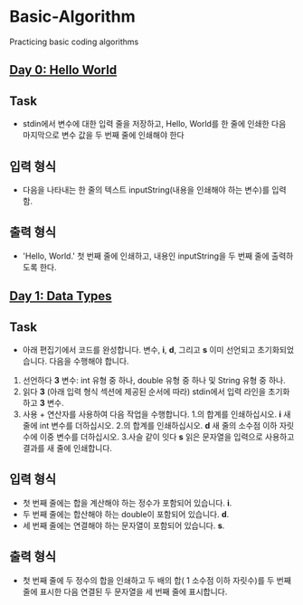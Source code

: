 # Basic-Algorithm
Practicing basic coding algorithms

## [Day 0: Hello World](https://www.hackerrank.com/challenges/30-hello-world/problem)

## Task

-  stdin에서 변수에 대한 입력 줄을 저장하고, Hello, World를 한 줄에 인쇄한 다음 마지막으로 변수 값을 두 번째 줄에 인쇄해야 한다

## 입력 형식

- 다음을 나타내는 한 줄의 텍스트 inputString(내용을 인쇄해야 하는 변수)를 입력함.

## 출력 형식

- 'Hello, World.' 첫 번째 줄에 인쇄하고, 내용인 inputString을 두 번째 줄에 출력하도록 한다.

## [Day 1: Data Types](https://www.hackerrank.com/challenges/30-data-types/problem?h_r=next-challenge&h_v=zen)

## Task

- 아래 편집기에서 코드를 완성합니다. 변수, **i**, **d**, 그리고 **s** 이미 선언되고 초기화되었습니다. 다음을 수행해야 합니다.

 1. 선언하다 **3** 변수: int 유형 중 하나, double 유형 중 하나 및 String 유형 중 하나.
 2. 읽다 **3** (아래 입력 형식 섹션에 제공된 순서에 따라) stdin에서 입력 라인을 초기화하고 **3** 변수.
 3. 사용 + 연산자를 사용하여 다음 작업을 수행합니다.
   1.의 합계를 인쇄하십시오. **i** 새 줄에 int 변수를 더하십시오.
   2.의 합계를 인쇄하십시오. **d** 새 줄의 소수점 이하 자릿수에 이중 변수를 더하십시오.
   3.사슬 같이 잇다 **s** 읽은 문자열을 입력으로 사용하고 결과를 새 줄에 인쇄합니다.
   
## 입력 형식

- 첫 번째 줄에는 합을 계산해야 하는 정수가 포함되어 있습니다. **i**.
- 두 번째 줄에는 합산해야 하는 double이 포함되어 있습니다. **d**.
- 세 번째 줄에는 연결해야 하는 문자열이 포함되어 있습니다. **s**.

## 출력 형식

- 첫 번째 줄에 두 정수의 합을 인쇄하고 두 배의 합( 1 소수점 이하 자릿수)를 두 번째 줄에 표시한 다음 연결된 두 문자열을 세 번째 줄에 표시합니다.
